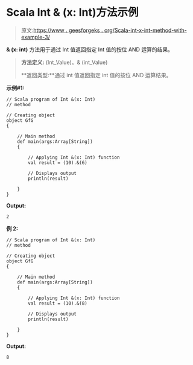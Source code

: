 # Scala Int & (x: Int)方法示例

> 原文:[https://www . geesforgeks . org/Scala-int-x-int-method-with-example-3/](https://www.geeksforgeeks.org/scala-int-x-int-method-with-example-3/)

**& (x: int)** 方法用于通过 Int 值返回指定 Int 值的按位 AND 运算的结果。

> **方法定义:** (Int_Value)。& (int_Value)
> 
> **返回类型:**通过 int 值返回指定 int 值的按位 AND 运算结果。

**示例#1:**

```
// Scala program of Int &(x: Int)
// method

// Creating object
object GfG
{ 

    // Main method
    def main(args:Array[String])
    {

        // Applying Int &(x: Int) function
        val result = (10).&(6)

        // Displays output
        println(result)

    }
} 
```

**Output:**

```
2

```

**例 2:**

```
// Scala program of Int &(x: Int)
// method

// Creating object
object GfG
{ 

    // Main method
    def main(args:Array[String])
    {

        // Applying Int &(x: Int) function
        val result = (10).&(8)

        // Displays output
        println(result)

    }
} 
```

**Output:**

```
8

```